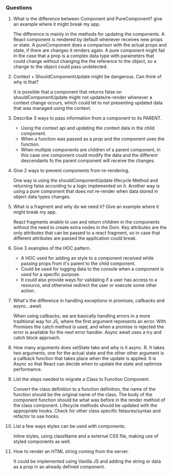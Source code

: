 ### Questions
1. What is the difference between Component and PureComponent? give an example where it might break my app.
   
   The difference is mainly in the methods for updating the components. A React component is rendered by default whenever receives new props or state. A pureComponent does a comparison with the actual props and state, if there are changes it renders again. A pure component might fail in the case that a prop is a complex data type with parameters that could change without changing the the reference to the object, so a change to the object could pass undetected.

2. Context + ShouldComponentUpdate might be dangerous. Can think of why is that?
   
   It is possible that a component that returns false on shouldComponentUpdate might not update/re-render whenever a context change occurs, which could let to not presenting updated data that was managed using the context.

3. Describe 3 ways to pass information from a component to its PARENT.
   
   - Using the context api and updating the context data in the child component.
   - When a function was passed as a prop and the component uses the function.
   - When multiple components are children of a parent component, in this case one component could modify the data and the different descendants fo the parent component will receive the changes.

4. Give 2 ways to prevent components from re-rendering.
   
   One way is using the shouldComponentUpdate lifecycle Method and returning false according to a logic implemented on it. Another way is using a pure component that does not re-render when data stored in object data types changes.

5. What is a fragment and why do we need it? Give an example where it might break my app.

   React fragments enable to use and return children in the components without the need to create extra nodes in the Dom.
   Key attributes are the only attributes that can be passed to a react fragment, so in case that different attributes are passed the application could break.

6. Give 3 examples of the HOC pattern.

   - A HOC used for adding an style to a component received while passing props from it's parent to the child component.
   - Could be used for logging data to the console when a component is used for a specific purpose.
   - It could also provide ways for validating if a user has access to a resource, and otherwise redirect the user or execute some other action.

7. What's the difference in handling exceptions in promises, callbacks and async...await.
   
   When using callbacks, we are basically handling errors in a more traditional way for JS, where the first argument represents an error. With Promises the catch method is used, and when a promise is rejected the error is available for the next error handler. Async await uses a try and catch block approach.

8. How many arguments does setState take and why is it async.
   R. It takes two arguments, one for the actual state and the other other argument is a callback function that takes place when the update is applied. It is Async so that React can decide when to update the state and optimize performance.

9. List the steps needed to migrate a Class to Function Component.
   
   Convert the class definition to a function definition, the name of the function should be the original name of the class. The body of the component function should be what was before in the render method of the class component. Lifecycle methods should be updated with the appropriate hooks. Check for other class specific fetaures/syntax and refactor to use hooks.

10. List a few ways styles can be used with components.
    
    Inline styles, using className and a external CSS file, making use of styled components as well.

11. How to render an HTML string coming from the server.
    
    It could be implemented using Vanilla JS and adding the string or data as a prop in an already defined component.
